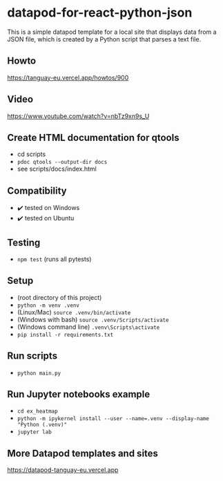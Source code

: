# datapod-for-react-python-json

This is a simple datapod template for a local site that displays data from a JSON file, which is created by a Python script that parses a text file.

## Howto

https://tanguay-eu.vercel.app/howtos/900

## Video

https://www.youtube.com/watch?v=nbTz9xn9s_U

## Create HTML documentation for qtools

-   cd scripts
-   `pdoc qtools --output-dir docs`
-   see scripts/docs/index.html

## Compatibility

-   ✔️ tested on Windows
-   ✔️ tested on Ubuntu

## Testing

-   `npm test` (runs all pytests)

## Setup

-   (root directory of this project)
-   `python -m venv .venv`
-   (Linux/Mac) `source .venv/bin/activate`
-   (Windows with bash) `source .venv/Scripts/activate`
-   (Windows command line) `.venv\Scripts\activate`
-   `pip install -r requirements.txt`

## Run scripts

-   `python main.py`

## Run Jupyter notebooks example

-   `cd ex_heatmap`
-   `python -m ipykernel install --user --name=.venv --display-name "Python (.venv)"`
-   `jupyter lab`

## More Datapod templates and sites

https://datapod-tanguay-eu.vercel.app
